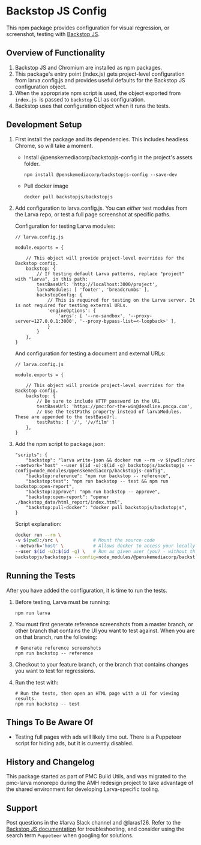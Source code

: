 # Backstop JS Config

This npm package provides configuration for visual regression, or screenshot, testing with [Backstop JS](https://github.com/garris/BackstopJS).

## Overview of Functionality

1. Backstop JS and Chromium are installed as npm packages.
2. This package's entry point (index.js) gets project-level configuration from larva.config.js and provides useful defaults for the Backstop JS configuration object.
3. When the appropriate npm script is used, the object exported from `index.js `is passed to `backstop` CLI as configuration.
4. Backstop uses that configuration object when it runs the tests.

## Development Setup

1. First install the package and its dependencies. This includes headless Chrome, so will take a moment.

	- Install @penskemediacorp/backstopjs-config in the project's assets folder.
		```language:bash
		npm install @penskemediacorp/backstopjs-config --save-dev
		```

	- Pull docker image

		```language:bash
		docker pull backstopjs/backstopjs
		```

2. Add configuration to larva.config.js. You can _either_ test modules from the Larva repo, or test a full page screenshot at specific paths.

	Configuration for testing Larva modules:

	```language:javascript
	// larva.config.js

	module.exports = {

		// This object will provide project-level overrides for the Backstop config.
		backstop: {
			// If testing default Larva patterns, replace "project" with "larva", in this path:
			testBaseUrl: 'http://localhost:3000/project',
			larvaModules: [ 'footer', 'breadcrumbs' ],
			backstopConfig: {
				// This is required for testing on the Larva server. It is not required for testing external URLs.
				'engineOptions': {
					'args': [ '--no-sandbox', '--proxy-server=127.0.0.1:3000', '--proxy-bypass-list=<-loopback>' ],
				}
			}
		},
	}
	```

	And configuration for testing a document and external URLs:
	```language:javascript
	// larva.config.js

	module.exports = {

		// This object will provide project-level overrides for the Backstop config.
		backstop: {
			// Be sure to include HTTP password in the URL
			testBaseUrl: 'https://pmc:for-the-win@deadline.pmcqa.com',
			// Use the testPaths property instead of larvaModules. These are appended to the testBaseUrl.
			testPaths: [ '/', '/v/film' ]
		},
	}
	```

3. Add the npm script to package.json:

	```language:javascript
	"scripts": {
		"backstop": "larva write-json && docker run --rm -v $(pwd):/src --network='host' --user $(id -u):$(id -g) backstopjs/backstopjs --config=node_modules/@penskemediacorp/backstopjs-config",
		"backstop:reference": "npm run backstop -- reference",
		"backstop:test": "npm run backstop -- test && npm run backstop:open-report",
		"backstop:approve": "npm run backstop -- approve",
		"backstop:open-report": "opener ./backstop_data/html_report/index.html",
		"backstop:pull-docker": "docker pull backstopjs/backstopjs",
	}
	```

	Script explanation:

	```bash
	docker run --rm \
	-v $(pwd):/src \             # Mount the source code
	--network='host' \           # Allows docker to access your locally running larva application
	--user $(id -u):$(id -g) \   # Run as given user (you) - without this, files get saved by root user
	backstopjs/backstopjs --config=node_modules/@penskemediacorp/backstopjs-config
	```

## Running the Tests

After you have added the configuration, it is time to run the tests.

1. Before testing, Larva must be running:

	```
	npm run larva
	```

2. You must first generate reference screenshots from a master branch, or other branch that contains the UI you want to test against. When you are on that branch, run the following:
	```
	# Generate reference screenshots
	npm run backstop -- reference
	```
3. Checkout to your feature branch, or the branch that contains changes you want to test for regressions.
4. Run the test with:
	```
	# Run the tests, then open an HTML page with a UI for viewing results.
	npm run backstop -- test
	```

## Things To Be Aware Of

* Testing full pages with ads will likely time out. There is a Puppeteer script for hiding ads, but it is currently disabled.

## History and Changelog

This package started as part of PMC Build Utils, and was migrated to the pmc-larva monorepo during the AMH redesign project to take advantage of the shared environment for developing Larva-specific tooling.

## Support

Post questions in the #larva Slack channel and @laras126. Refer to the [Backstop JS documentation](https://github.com/garris/BackstopJS) for troubleshooting, and consider using the search term `Puppeteer` when googling for solutions.
